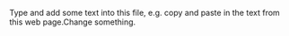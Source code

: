 Type and add some text into this file, e.g. copy and paste in the text from this web page.Change something.